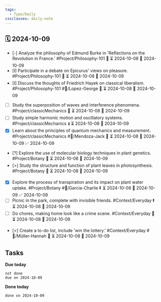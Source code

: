 ```yaml
---
tags:
  - Type/Daily
cssclasses: daily-note
---
```


## 🗓️ 2024-10-09

- [-] Analyze the philosophy of Edmund Burke in 'Reflections on the Revolution in France.' #Project/Philosophy-101 🔼 ⏳ 2024-10-08 📅 2024-10-09
- [I] Participate in a debate on Epicurus' views on pleasure. #Project/Philosophy-101 🔼 ⏳ 2024-10-08 📅 2024-10-09
- [I] Discuss the thoughts of Friedrich Hayek on classical liberalism. #Project/Philosophy-101 #👤/Lopez-George 🔺 ⏳ 2024-10-08 📅 2024-10-09
- [ ] Study the superposition of waves and interference phenomena. #Project/classicMechanics 🔺 ⏳ 2024-10-08 📅 2024-10-09
- [ ] Study simple harmonic motion and oscillatory systems. #Project/classicMechanics ⏫ ⏳ 2024-10-08 📅 2024-10-09
- [x] Learn about the principles of quantum mechanics and measurement. #Project/classicMechanics #👤/Mendoza-Jack 🔽 ⏳ 2024-10-08 📅 2024-10-09 ✅ 2024-10-09
- [?] Explore the use of molecular biology techniques in plant genetics. #Project/Botany 🔼 ⏳ 2024-10-08 📅 2024-10-09
- [>] Study the structure and function of plant leaves in photosynthesis. #Project/Botany 🔺 ⏳ 2024-10-08 📅 2024-10-09
- [x] Explore the process of transpiration and its impact on plant water uptake. #Project/Botany #👤/Garcia-Charlie ⏬ ⏳ 2024-10-08 📅 2024-10-09 ✅ 2024-10-09
- [ ] Picnic in the park, complete with invisible friends. #Context/Everyday ⏬ ⏳ 2024-10-08 📅 2024-10-09
- [ ] Do chores, making home look like a crime scene. #Context/Everyday 🔽 ⏳ 2024-10-08 📅 2024-10-09
- [<] Create a to-do list, include 'win the lottery.' #Context/Everyday #👤/Müller-Hannah 🔽 ⏳ 2024-10-08 📅 2024-10-09

## Tasks

**Due today**

```tasks
not done
due on 2024-10-09
```

**Done today**

```tasks
done on 2024-10-09
```
            